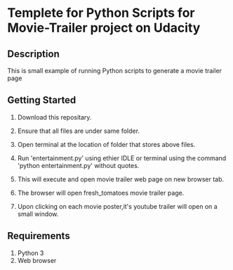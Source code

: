 # Templete for Python Scripts for Movie-Trailer project on Udacity

## Description

This is small example of running Python scripts to generate a movie trailer page

## Getting Started

1. Download this repositary.

2. Ensure that all files are under same folder.

3. Open terminal at the location of folder that stores above files.

4. Run 'entertainment.py' using ethier IDLE or terminal using the command 'python entertainment.py' without quotes.

5. This will execute and open movie trailer web page on new browser tab.

6. The browser will open fresh_tomatoes movie trailer page.

7. Upon clicking on each movie poster,it's youtube trailer will open on a small window.

## Requirements

1. Python 3
2. Web browser
